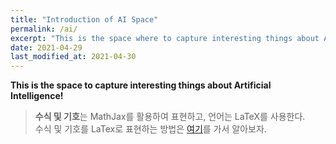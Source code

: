 ```yaml
---
title: "Introduction of AI Space"
permalink: /ai/
excerpt: "This is the space where to capture interesting things about Artificial Intelligence!"
date: 2021-04-29
last_modified_at: 2021-04-30
---
```



**This is the space to capture interesting things about Artificial Intelligence!**
<br>

> **수식 및 기호**는 MathJax를 활용하여 표현하고, 언어는 LaTeX를 사용한다.<br>
> 수식 및 기호를 LaTex로 표현하는 방법은 [여기](https://www.codecogs.com/latex/eqneditor.php)를 가서 알아보자.<br>

